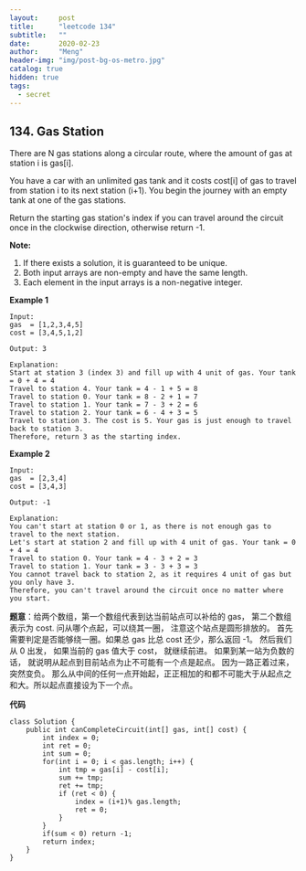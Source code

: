 ```yaml
---
layout:     post
title:      "leetcode 134"
subtitle:   ""
date:       2020-02-23
author:     "Meng"
header-img: "img/post-bg-os-metro.jpg"
catalog: true
hidden: true
tags:
  - secret
---
```


## 134. Gas Station
There are N gas stations along a circular route, where the amount of gas at station i is gas[i].

You have a car with an unlimited gas tank and it costs cost[i] of gas to travel from station i to its next station (i+1). You begin the journey with an empty tank at one of the gas stations.

Return the starting gas station's index if you can travel around the circuit once in the clockwise direction, otherwise return -1.

**Note:**

1. If there exists a solution, it is guaranteed to be unique.
2. Both input arrays are non-empty and have the same length.
3. Each element in the input arrays is a non-negative integer.

**Example 1**
```
Input:
gas  = [1,2,3,4,5]
cost = [3,4,5,1,2]

Output: 3

Explanation:
Start at station 3 (index 3) and fill up with 4 unit of gas. Your tank = 0 + 4 = 4
Travel to station 4. Your tank = 4 - 1 + 5 = 8
Travel to station 0. Your tank = 8 - 2 + 1 = 7
Travel to station 1. Your tank = 7 - 3 + 2 = 6
Travel to station 2. Your tank = 6 - 4 + 3 = 5
Travel to station 3. The cost is 5. Your gas is just enough to travel back to station 3.
Therefore, return 3 as the starting index.
```

**Example 2**
```
Input:
gas  = [2,3,4]
cost = [3,4,3]

Output: -1

Explanation:
You can't start at station 0 or 1, as there is not enough gas to travel to the next station.
Let's start at station 2 and fill up with 4 unit of gas. Your tank = 0 + 4 = 4
Travel to station 0. Your tank = 4 - 3 + 2 = 3
Travel to station 1. Your tank = 3 - 3 + 3 = 3
You cannot travel back to station 2, as it requires 4 unit of gas but you only have 3.
Therefore, you can't travel around the circuit once no matter where you start.
```

**题意**：给两个数组，第一个数组代表到达当前站点可以补给的 gas， 第二个数组表示为 cost. 问从哪个点起，可以绕其一圈， 注意这个站点是圆形排放的。
首先需要判定是否能够绕一圈。如果总 gas 比总 cost 还少，那么返回 -1。 然后我们从 0 出发， 如果当前的 gas 值大于 cost， 就继续前进。 如果到某一站为负数的话，
就说明从起点到目前站点为止不可能有一个点是起点。 因为一路正着过来，突然变负。 那么从中间的任何一点开始起，正正相加的和都不可能大于从起点之和大。所以起点直接设为下一个点。



**代码**
```
class Solution {
    public int canCompleteCircuit(int[] gas, int[] cost) {
        int index = 0;
        int ret = 0;
        int sum = 0;
        for(int i = 0; i < gas.length; i++) {
            int tmp = gas[i] - cost[i];
            sum += tmp;
            ret += tmp;
            if (ret < 0) {
                index = (i+1)% gas.length;
                ret = 0;
            }
        }
        if(sum < 0) return -1;
        return index;
    }
}
```
